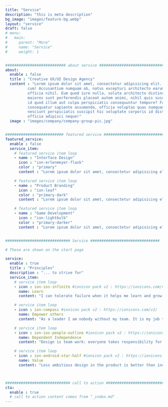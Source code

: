 ```yaml
---
title: "Service"
description: "this is meta description"
bg_image: "images/feature-bg.webp"
layout: "service"
draft: false
# menu:
#   main:
#     parent: "More"
#     name: "Service"
#     weight: 1


########################### about service #############################
about:
  enable : false
  title : "Creative UX/UI Design Agency"
  content : "Lorem ipsum dolor sit amet, consectetur adipisicing elit. Voluptate soluta corporis odit, optio
          cum! Accusantium numquam ab, natus excepturi architecto earum ipsa aliquam, illum, omnis rerum, eveniet
          officia nihil. Eum quod iure nulla, soluta architecto distinctio. Nesciunt odio ullam expedita, neque fugit
          maiores sunt perferendis placeat autem animi, nihil quis suscipit quibusdam ut reiciendis doloribus natus nemo
          id quod illum aut culpa perspiciatis consequuntur tempore? Facilis nam vitae iure quisquam eius harum
          consequatur sapiente assumenda, officia voluptas quas numquam placeat, alias molestias nisi laudantium
          nesciunt perspiciatis suscipit hic voluptate corporis id distinctio earum. Dolor reprehenderit fuga dolore
          officia adipisci neque!"
  image : "images/company/company-group-pic.jpg"


########################## featured service ############################
featured_service:
  enable : false
  service_item:
    # featured service item loop
    - name : "Interface Design"
      icon : "ion-erlenmeyer-flask"
      color : "primary"
      content : "Lorem ipsum dolor sit amet, consectetur adipisicing elit. Saepe enim impedit repudiandae omnis est temporibus."

    # featured service item loop
    - name : "Product Branding"
      icon : "ion-leaf"
      color : "primary-dark"
      content : "Lorem ipsum dolor sit amet, consectetur adipisicing elit. Saepe enim impedit repudiandae omnis est temporibus."

    # featured service item loop
    - name : "Game Development"
      icon : "ion-lightbulb"
      color : "primary-darker"
      content : "Lorem ipsum dolor sit amet, consectetur adipisicing elit. Saepe enim impedit repudiandae omnis est temporibus."


############################# Service ###############################

# These are shown on the start page 

service:
  enable : true
  title : "Principles"
  description : "... to strive for"
  service_item:
    # service item loop
    - icon : ion-ios-infinite #ionicon pack v2 : https://ionicons.com/v2/
      name: Learn 
      content: "I can tolerate failure when it helps me learn and grow. Failure without growth gnaws at me."

    # service item loop
    - icon : ion-compass #ionicon pack v2 : https://ionicons.com/v2/
      name: Empower others
      content: "As a leader I am nobody without my team. It is my job to make the team strong which makes us strong."

    # service item loop
    - icon : ion-ios-people-outline #ionicon pack v2 : https://ionicons.com/v2/
      name: Dependent Independence
      content: "Design is team work: everyone takes responsibility for each other and for themselves. There are no stars."

    # service item loop
    - icon : ion-android-star-half #ionicon pack v2 : https://ionicons.com/v2/
      name: Value
      content: "Less ambitious design in the product is better than incredible drafts on paper."



############################# call to action #################################
cta:
  enable : true
  # call to action content comes from "_index.md"
---
```

